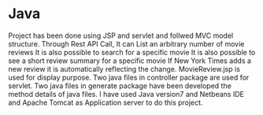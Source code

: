 # Java
Project has been done using JSP and servlet and follwed MVC model structure.
Through Rest API Call, It can List an arbitrary number of movie reviews
It is also possible to search for a specific movie 
It is also possible to see a short review summary for a specific movie If New York Times adds a new review it is automatically reflecting the change. 
MovieReview.jsp is used for display purpose. Two java files in controller package are used for servlet. Two java files in generate package have been developed the method details of java files.
I have used Java version7 and Netbeans IDE and Apache Tomcat as Application server to do this project.

